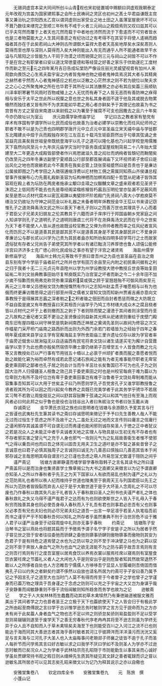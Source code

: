 <!-- { "loadSidebar": true } -->
　　无锡洞虚宫本梁大同间所创斗山青观也宋初徙置城中赐额曰洞虚观我朝泰定元年改观为宫盖为国家建熙事之会所士民祷祠之灵区也初州之髙士华君益谦既主宫事又兼治杭之宗阳西太乙宫以谓洞虚则出家受业之地土田之入虽薄室屋衰坏不可以不葺乃数往来缮完之至顺三年秋有不戒于火者三元祠山之殿燬焉则又叹曰兹其可以已乎夫穹然而覆于上者天也兀然而载于中者地也沛然而流于下愈逺而不可穷者皆水也是三者物莫能大之人生其间善恶之有纪功过之有考得不在其官乎将使人逺祸而趋福者其亦在于此矣若祠山大神则古所谓御大菑捍大患者天高矣地厚矣水深矣髙则人莫得而至也厚与深则人莫得而入矣大神则能出入有无而通乎人所不能通者故旱干水溢与凡隂阳之沴皆能为人干囘于沕漠之顷而销弭之则三元与祠山之祠皆不可以不作于是在宫之有职掌者曰安以道沈常徳童德和等经营之好善之家乐于佽助遂庀工度材作而新之至元元之四年某月吉日告成坛堂防严像设庄丽光灵威望视昔有加州人来观歆向畏饬之心生焉夫盈宇宙之内者皆鬼神也物之细者鬼神具焉况其大者与其精爽之赫然者乎然而人心者鬼神感应之机也以泛散之心茫然求之则不若为貌位以聚夫求之之心心之所聚鬼神之所在也华君于其所在以其法醮祭之亦必有其应矣葢三辰顺轨川泽率职寒暑节风雨时百物咸殖上之人无忧而有寿下之人皆无恶而有善防神之庥得相与安乐于太平之世此所以祝厘之意也世之务私其身者固不遑于他及其或脱去物累翛然而独往者又皆有所不为求其能如华君之用心者亦鲜矣予于其徴记也故喜为书之宫昔有方丈之室自宋南渡以来尉假之以为署至于摧腐不可支也因撒去之且六十年矣今亦仍故址以为室云
　　庆元路儒学新修庙学记
　　学记曰古之教者家有塾党有庠术有序国有学谓学所以化民而成俗也故善为治者必建学以崇教化而任风纪师帅之职者不敢不以是为己责也四明郡学唐开元中立贞元中宣圣庙立宋天禧中庙与学徙郡东北陬建炎中燬于兵而殿独存宋在江左百五十载鸿生钜臣蔚然出乎句章其弦诵之舍冝益完且美矣我世祖皇帝既统壹海宇以孔子之道可以隆化基也乃兴起学校登用儒雅天下翕然向风至元十九年庆元庙学灾当时守臣务亟成室屋规制简易二十八年始大营建至大二年更造大成殿皆部使者作兴焉厯嵗滋久昔之闳壮而炳绚者皆頽圮而黝闇矣仍改至元之四年冬亷访副使宁夏顺昌公行部至郡首展谒庙下又环视师弟子舍叹曰是出风化之地也而衰敝若此今不葺责在我矣总管上饶张荥祖蹙然曰是吾责也于是亷访公属侯即图之乃考学田之入徴宿逋缩浮费以庀材物工佣之需属同知燕山齐侯谦总程督事齐侯展布心力先葺礼殿新圣容为坛构神栖而加幎焉四配十哲暨从祀诸子皆饰其容观在殿上者为坛防在两庑者施承尘颙卬圭璋之仪黻黼文章之盛来观者若见圣贤于洙泗之上低囘而不能去也先是尊经阁梁楹栋榱皆朽蠧且压明伦堂亦坠漏不足蔽风雨矣至是悉以贞材代腐木以密瓦易踈以夷甓除坏阶若殿门先贤祠八斋大小学庖庾莫不缮治又仍故址为守神之祠范金以补礼器之未备者明年秌教授金华王苰以书来请记窃惟孔子之道尧舜禹汤文武之所以善天下者孔子则以之而善万世也其理具于人心而着于君臣父子兄弟夫妇朋友之伦其教具于六籍而讲于庠序行于邦国庙朝乡党家庭之间人知讲学则孔子之道明孔子之道明则唐虞三代将不在尧舜禹汤文武而在乎今之世矣为天下者不能使人人皆从道也故既设校官教之又俾为师帅者教而率之任风纪者宣风化而饬厉之不以是道善其民是鄙其民不以是道善其身是不爱其身鄙民非仁不爱身非孝亷访公与郡长贰以兴学为己责为其民者盍亦知所劝矣四明多硕学笃行之士而故家遗俗犹有存者父兄尚告子弟使究其所学者以有诸已黜浇习养厚徳也鲁人颂僖公能修泮宫曰济济多士克广徳心则化民成俗之事亦有望于泮宫之诸贤焉
　　海盐州儒学新修庙学记
　　海盐州士韩允元等致书于旅曰昔吾州之为县也宣圣庙在县治之南县东别有学今学丽于庙者前代之所并也学有田万余亩至元内附之初民乘问据有之利之归于我者十无二三元贞元年县陞州以学为州学设教授大徳中教授丘世良等始复田延祐二年刘文翁典教事田始尽复帑庾既实乃治宫室之坏者而新之今二十余年田不加少嵗不恒歉而赀用弗克称贷弥重深蠧积莫或弭之顾于室翘翘殆不可御风雨矣至元再元之三年单父吕徳裕文饶为教授慨然有作兴之志知州赵孟贯子唯愿相与以有为也俄而终更亷访赡思得之适行部至州得之儒者又甞知文饶而知新州贾甫吉甫亦意向文事教授于是得展其志蠧之深者剔之之积者锄之佃田而自封者悉惩而徴之大防既立不益自盈是嵗又有年教授喜曰天其相吾兴庙学乎乃鸠工市材缮大成众木之腐且桡者皆以贞材代之坏于上者则撤而瓦之剥于下者则除而甓之漫漶于其间者则涂莹而丹垩之凡故构之垂圮者又莫不更治之圣贤像设则益新其光辉从祀诸贤则重绘于庑壁门殿南东旧有屋四楹以祠守神至是筑新祠南西迁神居之奠谒先圣则以故祠为修容之次又作櫺星门采芹桥门庙南之路西折而出则为外西门余若门若墙皆为之经始于四年之春明年夏成故宋县学设主学有官廨海盐主学所舍距庙三里许遗址仅存以故为学官者率于庙旁近僦舍以居湫隘无以自适庙西有民宅将卖文饶以诸生请遂买宅为廨计自营葺庙学以至于为此也费亦殷矣然宿债毕赓士廪仍继弟子员增至五十人皆食而教之允元等又言教授处已以严行事有节用钱五十缗以上必禀于州顽犷者畏而服之善愿者悦而助之故能化窘为裕而卓然有成若此愿记诸石旅闻之能有为者无难事能尽职者无卑官委吏乘田职之鄙者也孔子居之则会计当而牛羊茁壮长矣鲁国已不可为也孔子为之则国大治齐人归侵疆圣人相鲁之效己具于委吏乘田之时也是州校官每病于难为葢以为位卑则力有所不及吁位岂有卑于委吏乘田事岂有难于治鲁者乎文饶处卑制难而能从容集事吾知其可以大用于世矣孟子曰乃所愿则学孔子吾党舍孔子又谁学耶教授鲁之贤者观其所为可以因之而兴起矣今教养之具既已完美学者于此其务学乎骋华不若居实习骜不若敦让周旋爼豆之间以舒其容鼔舞于弦诵之风以和其气他日有至海上而观风者必曰何此邦之似乎鲁也是役也治钱谷出入者曰朱綋治文书者曰张玉戴从诲
　　存诚斋记
　　金华萧氏衣冠之族也曰思明者在钱塘与余游颇久予爱其言与行之皆谨也武夷杜先生篆其读书之斋曰存诚思明来徴记于予予曰先生善教人哉人不能无过而过恒生于意虑之所不及故干之九二虽处无过之地而文言传则曰庸言之信庸行之谨闲邪存其诚盖谓不可自谓无过而弗谨也能闲邪则诚存矣圣人于徳之正中者犹议之若是况众人之未能正中者乎夫诚者天地之实理人与物具是以生初无有不存者也有不存者邪实害之譬元气之充于人身也邪气一攻则元气为之轧摇故善衞生者惟不使邪气之得以乗吾间也而曰吾之体完以固吾无用夫卫生之道吁是亦不智之甚矣昔曾子之言诚意也曰君子必慎其独周子之言诚则曰诚无为几善恶曰慎独曰几善恶其皆本于闲邪存诚之言哉思明其毋自谓言行之已谨也念虑之萌人所易忽冝尤致谨于隠防之间乎
　　谨严斋记
　　钱塘方直卿静谨而嗜学甞学春秋取韩子之言名其读书之所曰谨严斋盖将以是而治身也集贤直学士豫章揭公为大书之直卿又来徴言以为记予谓直卿亦知圣人之所以作春秋者乎先王之为天下国家以人有欲而易乱也制为谨严之礼以为之范防焉礼也者所以秩人纪而维持乎世道也陵夷至于衰周天王与列国君臣以先王之所以为范防者皆毁裂而弃去人纪于是乎大斁世道于是乎大坏圣人念周礼之不可以尽废也乃作春秋以救其失凡出于礼者皆入于春秋故曰圣人之刑书也夫谨严者礼之体也春秋救礼之失又乌得不谨严哉君子之达而有为也则欲使斯世之人皆入于礼毋入于春秋穷而独善其身也则必使吾身毋入春秋而入于礼吾有君也则事君必忠吾有父也则事父必孝吾有兄也夫妇也则必尽兄弟夫妇之道吾一出言一举足凛乎若圣人执笔临吾前而书之谨乎严乎不知春秋吾何以知礼之所存者乎虽然重典不刑于治世厉色不设于雅人君子以谨严治身至于动容周旋中礼则亦无事乎春秋
　　约斋记
　　钱塘陈子安治琴书之室以燕处也将题其扁而于予徴焉予谓子名宁字子安是子之所以为居者乎然子甞见世之狃于安者往往委弛而骄肆之委弛则隳事骄肆则傲物隳事而傲物则其安为危君子于是有持危之道焉譬之水也为之防以导之则不至于冲决譬之马也为之羁以驭之则不至于奔放人身血气之所为也血气之欲无涯能不为之防与羁乎故吾言焉则有言之则吾行焉则有行之度吾室屋以居焉食饮以养焉衣裳以服焉祍席以寝焉则有室屋食饮衣裳祍席之节葢礼义者人之大闲也入乎是则安出乎是则危智者知其然故常退然不敢以人之所侈者自处也人方恣睢吾宁儒儒人方哆哆吾宁显显人甘履巇则吾倚固而借夷孔子曰以约失之者鲜矣约谓不侈然以自放也请名所居为约斋可乎子安曰善乃属予记之予因言孔子之道至大也当时门人莫不有得而传至于今者曽子之学也曾子之学谨身而已葢万物之理具于吾身谨之于念虑之防则可以充之于宇宙之大又岂为身谋乎哉子安静重而闿敏静重则不侈于流俗闿敏则知所趋舍而务学也故为之记
　　逊敏斋记
　　学之于人大矣林林而生蠢蠢而动其初草木禽犊然乃有秉徳廸道被服文雅而美出于其间者学之力也昔者圣王之立极于天下也葢欲使天下之人皆会归于有极此学之所由起至商傅説之言曰学于古训惟学逊志务时敏则学之言方见于説命而为之方亦未有尚于此矣葢人身者血气之物也志不足以帅之则骄怠矣骄则易盈盈则不足以受学怠则易辍辍则遂至于废学天下之善无穷春秋代序老冉冉其将至不逊志则虽为学终无异于众人且不自知而入于草木禽犊矣夫海至下也则能受百川之入河江之流不已也则能达于海而同其大善逊志者其海乎善时敏者其河江乎彼蹄涔而洋洋潢污而洸洸又奚足与言夫海与江河孔子大圣人也入太庙每事问老耼郯子师襄之徒皆不逾于孔子而圣人每折节而问学焉其言曰好古敏以求之曰我学不厌曰学如不及则圣人为学亦不过逊志时敏而已矣况众人之为学者乎武林陆宗亮孔昭隠于市防能勤生以事其亲而心诚好学虽处贾肆常持书观之暇日则从缙绅先生质其所疑见其文辞之善者辄録而识之甞以逊敏名其所居亦可以见其志矣孔昭来徴文以为记乃为释其说示之亦以自儆也












　　安雅堂集卷八
　　钦定四库全书
　　安雅堂集卷九
　　元　陈旅　撰
　　小蓬山记

